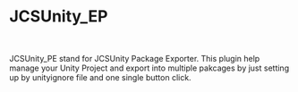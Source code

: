 # JCSUnity_EP #
<br/>


JCSUnity_PE stand for JCSUnity Package Exporter. This plugin help
manage your Unity Project and export into multiple pakcages by 
just setting up by unityignore file and one single button click. 
<br/><br/>
